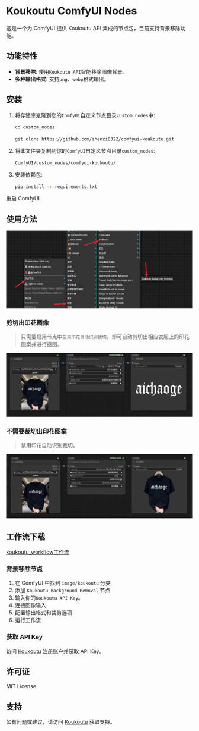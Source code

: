 # Koukoutu ComfyUI Nodes

这是一个为 ComfyUI 提供 Koukoutu API 集成的节点包，目前支持背景移除功能。

## 功能特性

- **背景移除**: 使用`Koukoutu API`智能移除图像背景。
- **多种输出格式**: 支持`png`、`webp`格式输出。

## 安装

1. 将存储库克隆到您的`ComfyUI`自定义节点目录`custom_nodes`中:
   ```
   cd custom_nodes

   git clone https://github.com/zhenzi0322/comfyui-koukoutu.git
   ```

2. 将此文件夹复制到你的`ComfyUI`自定义节点目录`custom_nodes`:
   ```
   ComfyUI/custom_nodes/comfyui-koukoutu/
   ```

3. 安装依赖包:
   ```bash
   pip install -r requirements.txt
   ```

重启 ComfyUI

## 使用方法

![](images/img3.png)

### 剪切出印花图像

> 只需要启用节点中`启用印花自动识别裁切`。却可自动剪切出相应衣服上的印花图案并进行抠图。

![](images/img2.png)

### 不需要裁切出印花图案

> 禁用印花自动识别裁切。

![](images/img1.png)


## 工作流下载

[koukoutu_workflow工作流](https://github.com/zhenzi0322/comfyui-koukoutu/blob/master/koukoutu_workflow.json)

### 背景移除节点

1. 在 ComfyUI 中找到 `image/koukoutu` 分类
2. 添加 `Koukoutu Background Removal` 节点
3. 输入你的`Koukoutu API Key`。
4. 连接图像输入
5. 配置输出格式和裁剪选项
6. 运行工作流

### 获取 API Key

访问 [Koukoutu](https://www.koukoutu.com/user/dev) 注册账户并获取 API Key。

## 许可证

MIT License

## 支持

如有问题或建议，请访问 [Koukoutu](https://www.koukoutu.com/user/dev) 获取支持。
